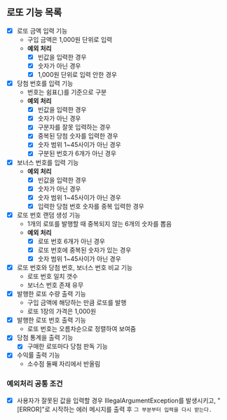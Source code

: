 ## 로또 기능 목록

- [x] 로또 금액 입력 기능
    - 구입 금액은 1,000원 단위로 입력
    - **예외 처리**
        - [x] 빈값을 입력한 경우
        - [x] 숫자가 아닌 경우
        - [x] 1,000원 단위로 입력 안한 경우
- [x] 당첨 번호를 입력 기능
    - 번호는 쉼표(,)를 기준으로 구분
    - **예외 처리**
        - [x] 빈값을 입력한 경우
        - [x] 숫자가 아닌 경우
        - [x] 구분자를 잘못 입력하는 경우
        - [x] 중복된 당첨 숫자를 입력한 경우
        - [x] 숫자 범위 1~45사이가 아닌 경우
        - [x] 구분된 번호가 6개가 아닌 경우
- [x] 보너스 번호를 입력 기능
    - **예외 처리**
        - [x] 빈값을 입력한 경우
        - [x] 숫자가 아닌 경우
        - [x] 숫자 범위 1~45사이가 아닌 경우
        - [x] 입력한 당첨 번호 숫자를 중복 입력한 경우

- [x] 로또 번호 랜덤 생성 기능
    - 1개의 로또를 발행할 때 중복되지 않는 6개의 숫자를 뽑음
    - **예외 처리**
        - [x] 로또 번호 6개가 아닌 경우
        - [x] 로또 번호에 중복된 숫자가 있는 경우
        - [x] 숫자 범위 1~45사이가 아닌 경우
- [x] 로또 번호와 당첨 번호, 보너스 번호 비교 기능
    - 로또 번호 일치 갯수
    - 보너스 번호 존재 유무
- [x] 발행한 로또 수량 출력 기능
    - 구입 금액에 해당하는 만큼 로또를 발행
    - 로또 1장의 가격은 1,000원
- [x] 발행한 로또 번호 출력 기능
    - 로또 번호는 오름차순으로 정렬하여 보여줌
- [x] 당첨 통계을 출력 기능
    - [x] 구매한 로또마다 당첨 판독 기능
- [x] 수익률 출력 기능
    - 소수점 둘째 자리에서 반올림

### 예외처리 공통 조건

- [x] 사용자가 잘못된 값을 입력할 경우 IllegalArgumentException를 발생시키고,
  "[ERROR]"로 시작하는 에러 메시지를 출력 후 `그 부분부터 입력을 다시 받는다.`